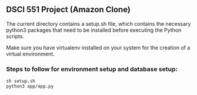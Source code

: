 ## DSCI 551 Project (Amazon Clone)

The current directory contains a setup.sh file, which contains the necessary python3 packages that need to be installed before executing the Python scripts.

Make sure you have virtualenv installed on your system for the creation of a virtual environment.

### Steps to follow for environment setup and database setup: 
    sh setup.sh
    python3 app/app.py